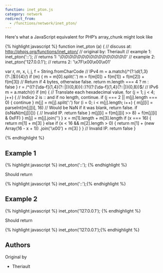 ```yaml
---
function: inet_pton.js
category: network
redirect_from:
  - /functions/network/inet_pton/
---
```


<!-- WARNING! This file is auto generated by `npm run web:inject`, do not edit by hand -->

Here's what a JavaScript equivalent for PHP’s array_chunk might look like

{% highlight javascript %}
function inet_pton (a) {
  //  discuss at: http://phpjs.org/functions/inet_pton/
  // original by: Theriault
  //   example 1: inet_pton('::');
  //   returns 1: '\0\0\0\0\0\0\0\0\0\0\0\0\0\0\0\0'
  //   example 2: inet_pton('127.0.0.1');
  //   returns 2: '\x7F\x00\x00\x01'

  var r, m, x, i, j, f = String.fromCharCode
  // IPv4
  m = a.match(/^(?:\d{1,3}(?:\.|$)){4}/)
  if (m) {
    m = m[0].split('.')
    m = f(m[0]) + f(m[1]) + f(m[2]) + f(m[3])
    // Return if 4 bytes, otherwise false.
    return m.length === 4 ? m : false
  }
  r = /^((?:[\da-f]{1,4}(?::|)){0,8})(::)?((?:[\da-f]{1,4}(?::|)){0,8})$/
  // IPv6
  m = a.match(r)
  if (m) {
    // Translate each hexadecimal value.
    for (j = 1; j < 4; j++) {
      // Indice 2 is :: and if no length, continue.
      if (j === 2 || m[j].length === 0) {
        continue
      }
      m[j] = m[j].split(':')
      for (i = 0; i < m[j].length; i++) {
        m[j][i] = parseInt(m[j][i], 16)
        // Would be NaN if it was blank, return false.
        if (isNaN(m[j][i])) {
          // Invalid IP.
          return false
        }
        m[j][i] = f(m[j][i] >> 8) + f(m[j][i] & 0xFF)
      }
      m[j] = m[j].join('')
    }
    x = m[1].length + m[3].length
    if (x === 16) {
      return m[1] + m[3]
    } else if (x < 16 && m[2].length > 0) {
      return m[1] + (new Array(16 - x + 1))
        .join('\x00') + m[3]
    }
  }
  // Invalid IP.
  return false
}

{% endhighlight %}

## Example 1

{% highlight javascript %}
inet_pton('::');
{% endhighlight %}

Should return

{% highlight javascript %}
inet_pton('::');{% endhighlight %}

## Example 2

{% highlight javascript %}
inet_pton('127.0.0.1');
{% endhighlight %}

Should return

{% highlight javascript %}
inet_pton('127.0.0.1');{% endhighlight %}


## Authors


Original by

- Theriault


